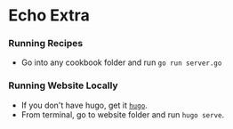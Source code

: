 # Echo Extra

### Running Recipes

- Go into any cookbook folder and run `go run server.go`

### Running Website Locally

- If you don't have hugo, get it [`hugo`](https://gohugo.io).
- From terminal, go to website folder and run `hugo serve`.
